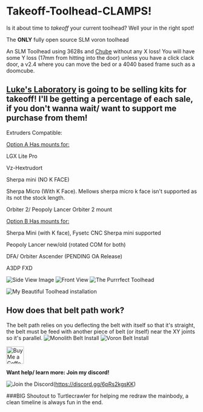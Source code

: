 # Takeoff-Toolhead-CLAMPS!
Is it about time to *takeoff* your current toolhead? Well your in the right spot!

The **ONLY** fully open source SLM voron toolhead

An SLM Toolhead using 3628s and [Chube](https://chubehotend.com) without any X loss! You will have some Y loss (17mm from hitting into the door) unless you have a click clack door, a v2.4 where you can move the bed or a 4040 based frame such as a doomcube.

## [Luke's Laboratory](https://lukeslabonline.com/) is going to be selling kits for takeoff! I'll be getting a percentage of each sale, if you don't wanna wait/ want to support me purchase from them!

Extruders Compatible:

<u>Option A Has mounts for:</u>


LGX Lite Pro

Vz-Hextrudort

Sherpa mini (NO K FACE)

Sherpa Micro (With K Face). Mellows sherpa micro k face isn't supported as its not the stock length.

Orbiter 2/ Peopoly Lancer Orbiter 2 mount


<u>Option B Has mounts for: </u>

Sherpa Mini (with K face), Fysetc CNC Sherpa mini supported 

Peopoly Lancer new/old (rotated COM for both)

DFA/ Orbiter Ascender (PENDING OA Release)

A3DP FXD 

![Side View Image](Images/Takeoff%20Side%20Shot.png)
![Front View](Images/Takeoff%20Front%20View.png)
![The Purrrfect Toolhead](Images/Purrrfect%20Top%20Plate.png)

![My Beautiful Toolhead installation](Images/Burgos%20install.jpg)

## How does that belt path work?
The belt path relies on you deflecting the belt with itself so that it's straight, the belt must be feed with another piece of belt (or itself) near the XY joints so it's parallel.
![Monolith Belt Install](Images/Monolith%20Belt%20Path.png)
![Voron Belt Install](Images/Voron%20Belt%20Path.png)

<a href='https://ko-fi.com/burgo' target='_blank'><img height='46' style='border:0px;height:46px;' src='https://az743702.vo.msecnd.net/cdn/kofi3.png?v=0' border='0' alt='Buy Me a Coffee at ko-fi.com' /></a> 

**Want help/ learn more: Join my discord!**

![Join the Discord](https://discord.com/api/guilds/1192556731952275476/widget.png?style=banner3)(https://discord.gg/6pRs2kgsKK)

###BIG Shoutout to Turtlecrawler for helping me redraw the mainbody, a clean timeline is always fun in the end.
